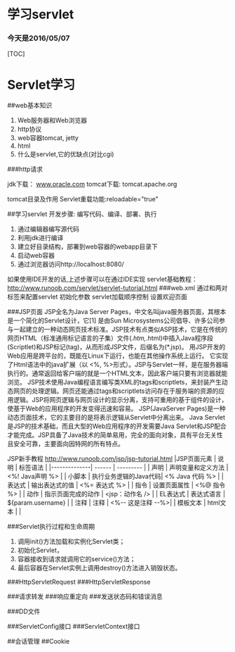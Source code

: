 # 学习servlet
### 今天是2016/05/07
[TOC]
# Servlet学习
##web基本知识
1. Web服务器和Web浏览器
2. http协议
3. web容器tomcat, jetty
4. html
5. 什么是servlet,它的优缺点(对比cgi)

###http请求

jdk下载：
www.oracle.com
tomcat下载:
tomcat.apache.org

tomcat目录及作用
Servlet重载功能:reloadable="true"

##学习servlet
开发步骤: 编写代码、编译、部署、执行
1. 通过编辑器编写源代码
2. 利用jdk进行编译
3. 建立好目录结构，部署到web容器的webapp目录下
4. 启动web容器
5. 通过浏览器访问http://localhost:8080/<context>

如果使用IDE开发的话,上述步骤可以在通过IDE实现
servlet基础教程：http://www.runoob.com/servlet/servlet-tutorial.html
###web.xml
通过<servlet></servlet>和<servlet-mapping></servlet-mapping>两对标签来配置servlet
<init-param>初始化参数
<load-on-startup> servlet加载顺序控制
<welcome-file-list> 设置欢迎页面



###JSP页面
JSP全名为Java Server Pages，中文名叫java服务器页面，其根本是一个简化的Servlet设计，它[1]  是由Sun Microsystems公司倡导、许多公司参与一起建立的一种动态网页技术标准。JSP技术有点类似ASP技术，它是在传统的网页HTML（标准通用标记语言的子集）文件(*.htm,*.html)中插入Java程序段(Scriptlet)和JSP标记(tag)，从而形成JSP文件，后缀名为(*.jsp)。 用JSP开发的Web应用是跨平台的，既能在Linux下运行，也能在其他操作系统上运行。
它实现了Html语法中的java扩展（以 <%, %>形式）。JSP与Servlet一样，是在服务器端执行的。通常返回给客户端的就是一个HTML文本，因此客户端只要有浏览器就能浏览。
JSP技术使用Java编程语言编写类XML的tags和scriptlets，来封装产生动态网页的处理逻辑。网页还能通过tags和scriptlets访问存在于服务端的资源的应用逻辑。JSP将网页逻辑与网页设计的显示分离，支持可重用的基于组件的设计，使基于Web的应用程序的开发变得迅速和容易。 JSP(JavaServer Pages)是一种动态页面技术，它的主要目的是将表示逻辑从Servlet中分离出来。
Java Servlet是JSP的技术基础，而且大型的Web应用程序的开发需要Java Servlet和JSP配合才能完成。JSP具备了Java技术的简单易用，完全的面向对象，具有平台无关性且安全可靠，主要面向因特网的所有特点。

JSP新手教程 http://www.runoob.com/jsp/jsp-tutorial.html
|JSP页面元素   | 说明               | 标签语法           |
|--------------| ------             | ---------          |
| 声明         | 声明变量和定义方法 | <%! Java声明 %> |
| 小脚本       | 执行业务逻辑的Java代码| <% Java 代码 %> |
| 表达式       | 输出表达式的值     | <%= 表达式 %>      |
| 指令         | 设置页面属性       | <%@ 指令 %>        |
| 动作         | 指示页面完成的动作 | <jsp：动作名 />    |
| EL表达式     | 表达式语言         | ${param.username}  |
| 注释         | 注释               | <%-- 这是注释  --%>|
| 模板文本     | html文本           | <body></body>      |



###Servlet执行过程和生命周期
1. 调用init()方法加载和实例化Servlet类；
2. 初始化Servlet，
3. 容器接收到请求就调用它的service()方法；
4. 最后容器在Servlet实例上调用destroy()方法进入销毁状态。

###HttpServletRequest
###HttpServletResponse

###请求转发
###响应重定向
###发送状态码和错误消息

###DD文件

###ServletConfig接口
###ServletContext接口

##会话管理
##Cookie
